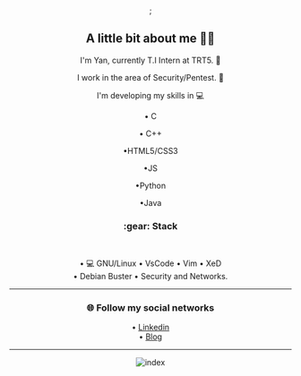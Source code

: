 <div align="center">;
  <h2>A little bit about me 👨‍💻</h2>

   I'm Yan, currently T.I Intern at TRT5. :briefcase: <br>

   I work in the area of Security/Pentest. 🔰<br> 

   I'm developing my skills in :computer:<br>

  • C

  • C++<br> 

  •HTML5/CSS3 <br> 

  •JS <br> 

  •Python  <br> 

  •Java <br> 


  <h3>:gear: Stack </h3><br>

  • :computer: GNU/Linux  • VsCode  • Vim   • XeD  <br> • Debian Buster  • Security and Networks.

---

  <h3>🌐 Follow my social networks</h3>

  • [Linkedin](https://www.linkedin.com/in/yan-brasiliano/)<br> 
  • [ Blog](https://hellolibre.blogspot.com/)


---
![index](https://user-images.githubusercontent.com/72168914/99657239-ac2d8200-2a3c-11eb-9187-e53870086ce6.jpeg)
